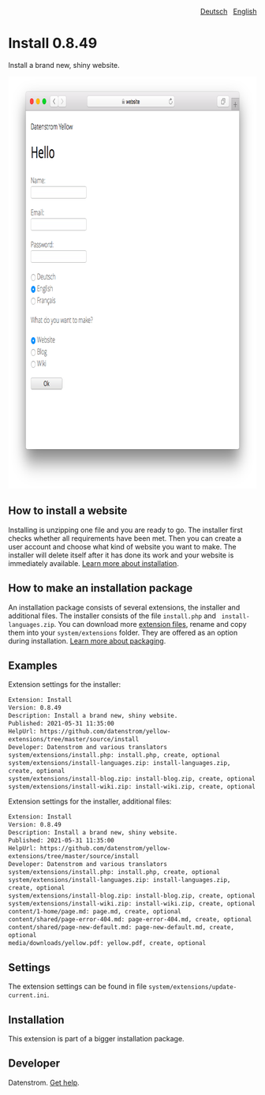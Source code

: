 <p align="right"><a href="README-de.md">Deutsch</a> &nbsp; <a href="README.md">English</a></p>

Install 0.8.49
==============
Install a brand new, shiny website.

<p align="center"><img src="install-screenshot.png?raw=true" width="795" height="836" alt="Screenshot"></p>

## How to install a website

Installing is unzipping one file and you are ready to go. The installer first checks whether all requirements have been met. Then you can create a user account and choose what kind of website you want to make. The installer will delete itself after it has done its work and your website is immediately available. [Learn more about installation](https://datenstrom.se/yellow/help/how-to-get-started).

## How to make an installation package

An installation package consists of several extensions, the installer and additional files. The installer consists of the file `install.php` and ` install-languages.zip`. You can download more [extension files](https://github.com/datenstrom/yellow-extensions/tree/master/zip), rename and copy them into your `system/extensions` folder. They are offered as an option during installation. [Learn more about packaging](https://github.com/datenstrom/yellow-extensions/tree/master/source/publish).

## Examples

Extension settings for the installer:

~~~
Extension: Install
Version: 0.8.49
Description: Install a brand new, shiny website.
Published: 2021-05-31 11:35:00
HelpUrl: https://github.com/datenstrom/yellow-extensions/tree/master/source/install
Developer: Datenstrom and various translators
system/extensions/install.php: install.php, create, optional
system/extensions/install-languages.zip: install-languages.zip, create, optional
system/extensions/install-blog.zip: install-blog.zip, create, optional
system/extensions/install-wiki.zip: install-wiki.zip, create, optional
~~~

Extension settings for the installer, additional files:

~~~
Extension: Install
Version: 0.8.49
Description: Install a brand new, shiny website.
Published: 2021-05-31 11:35:00
HelpUrl: https://github.com/datenstrom/yellow-extensions/tree/master/source/install
Developer: Datenstrom and various translators
system/extensions/install.php: install.php, create, optional
system/extensions/install-languages.zip: install-languages.zip, create, optional
system/extensions/install-blog.zip: install-blog.zip, create, optional
system/extensions/install-wiki.zip: install-wiki.zip, create, optional
content/1-home/page.md: page.md, create, optional
content/shared/page-error-404.md: page-error-404.md, create, optional
content/shared/page-new-default.md: page-new-default.md, create, optional
media/downloads/yellow.pdf: yellow.pdf, create, optional
~~~

## Settings

The extension settings can be found in file `system/extensions/update-current.ini`.

## Installation

This extension is part of a bigger installation package.

## Developer

Datenstrom. [Get help](https://datenstrom.se/yellow/help/).
